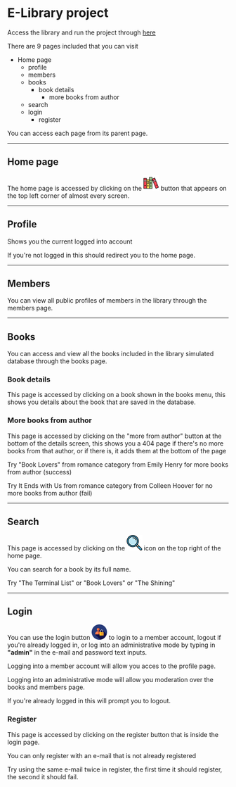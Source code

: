 # E-Library project
Access the library and run the project through [here](https://spiritvoidd.github.io/e-library/index.html)

There are 9 pages included that you can visit
* Home page 
    * profile
    * members
    * books
        * book details
            * more books from author
    * search 
    * login 
        * register

You can access each page from its parent page.

---

## Home page
The home page is accessed by clicking on the ![Image showing the home page logo/icon](readme_files/logo2.png "Our logo") button that appears on the top left corner of almost every screen.

---

## Profile
Shows you the current logged into account

If you're not logged in this should redirect you to the home page.

---

## Members
You can view all public profiles of members in the library through the members page.

---

## Books
You can access and view all the books included in the library simulated database through the books page.

### Book details
This page is accessed by clicking on a book shown in the books menu, this shows you details about the book that are saved in the database.

### More books from author
This page is accessed by clicking on the "more from author" button at the bottom of the details screen, this shows you a 404 page if there's no more books from that author, or if there is, it adds them at the bottom of the page 

Try "Book Lovers" from romance category from Emily Henry for more books from author (success)

Try It Ends with Us from romance category from Colleen Hoover for no more books from author (fail) 

---

## Search
This page is accessed by clicking on the ![Image showing the search icon](readme_files/search.png "Search icon") icon on the top right of the home page.

You can search for a book by its full name.

Try "The Terminal List" or "Book Lovers" or "The Shining"

---

## Login
You can use the login button ![Image showing the login icon](readme_files/login.png "Login icon") to login to a member account, logout if you're already logged in, or log into an administrative mode by typing in **"admin"** in the e-mail and password text inputs.

Logging into a member account will allow you acces to the profile page.

Logging into an administrative mode will allow you moderation over the books and members page.

If you're already logged in this will prompt you to logout.

### Register
This page is accessed by clicking on the register button that is inside the login page.

You can only register with an e-mail that is not already registered

Try using the same e-mail twice in register, the first time it should register, the second it should fail.